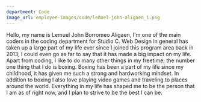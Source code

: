 ```yaml
---
department: Code
image_url: employee-images/code/lemuel-john-aligaen_1.png
---
```

Hello, my name is Lemuel John Borromeo Aligaen, I'm one of the main coders in the coding department for Studio C. Web Design in general has taken up a large part of my life ever since I joined this program area back in 2013, I could even go as far to say that it has made a big impact on my life. Apart from coding, I like to do many other things in my freetime; the number one thing that I do is boxing. Boxing has been a part of my life since my childhood, it has given me such a strong and hardworking mindset. In addition to boxing I also love playing video games and traveling to places around the world. Everything in my life has shaped me to be the person that I am as of right now, and I plan to strive to be the best I can be.
